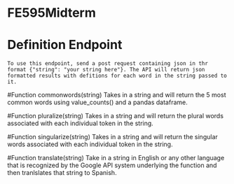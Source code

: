 # FE595Midterm

# Definition Endpoint
    To use this endpoint, send a post request containing json in thr format {"string": "your string here"}. The API will return json formatted results with defitions for each word in the string passed to it.
    
    
    
#Function commonwords(string)
    Takes in a string and will return the 5 most common words using value_counts() and a pandas dataframe.

#Function pluralize(string)
    Takes in a string and will return the plural words associated with each individual token in the string.

#Function singularize(string)
    Takes in a string and will return the singular words associated with each individual token in the string.
    
#Function translate(string) 
    Take in a string in English or any other language that is recognized by the Google API system underlying the function and then tranlslates that string to Spanish. 
    
